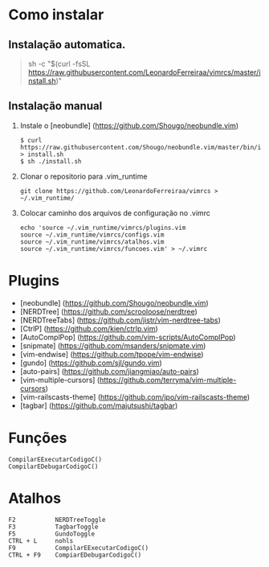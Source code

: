 # Como instalar
## Instalação automatica.
> sh -c "$(curl -fsSL https://raw.githubusercontent.com/LeonardoFerreiraa/vimrcs/master/install.sh)"

## Instalação manual
1. Instale o [neobundle] (https://github.com/Shougo/neobundle.vim)

	```
  	$ curl https://raw.githubusercontent.com/Shougo/neobundle.vim/master/bin/install.sh > install.sh
	$ sh ./install.sh
	``` 
2. Clonar o repositorio para .vim\_runtime

	```
	git clone https://github.com/LeonardoFerreiraa/vimrcs > ~/.vim_runtime/
	```	
3. Colocar caminho dos arquivos de configuração no .vimrc

	```
	echo 'source ~/.vim_runtime/vimrcs/plugins.vim 
	source ~/.vim_runtime/vimrcs/configs.vim
	source ~/.vim_runtime/vimrcs/atalhos.vim 
	source ~/.vim_runtime/vimrcs/funcoes.vim' > ~/.vimrc
	```
	
# Plugins

- [neobundle] (https://github.com/Shougo/neobundle.vim)
- [NERDTree] (https://github.com/scrooloose/nerdtree)
- [NERDTreeTabs] (https://github.com/jistr/vim-nerdtree-tabs)
- [CtrlP] (https://github.com/kien/ctrlp.vim)
- [AutoComplPop] (https://github.com/vim-scripts/AutoComplPop)
- [snipmate] (https://github.com/msanders/snipmate.vim)
- [vim-endwise] (https://github.com/tpope/vim-endwise)
- [gundo] (https://github.com/sjl/gundo.vim)
- [auto-pairs] (https://github.com/jiangmiao/auto-pairs)
- [vim-multiple-cursors] (https://github.com/terryma/vim-multiple-cursors)
- [vim-railscasts-theme] (https://github.com/jpo/vim-railscasts-theme)
- [tagbar] (https://github.com/majutsushi/tagbar)

# Funções
```
CompilarEExecutarCodigoC()
CompilarEDebugarCodigoC()
```
# Atalhos
```
F2           NERDTreeToggle           
F3           TagbarToggle
F5           GundoToggle              
CTRL + L     nohls
F9           CompilarEExecutarCodigoC()
CTRL + F9    CompiarEDebugarCodigoC()
```
